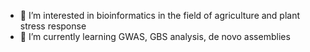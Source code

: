 - 👀 I’m interested in bioinformatics in the field of agriculture and plant stress response
- 🌱 I’m currently learning GWAS, GBS analysis, de novo assemblies

<!---
NatrixFel/NatrixFel is a ✨ special ✨ repository because its `README.md` (this file) appears on your GitHub profile.
You can click the Preview link to take a look at your changes.
--->
